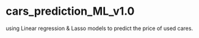 # cars_prediction_ML_v1.0
using Linear regression &amp; Lasso models to predict the price of used cares.
